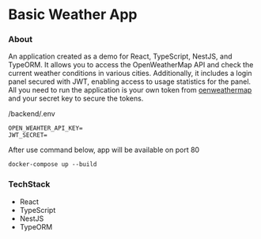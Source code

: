 # Basic Weather App

### About

An application created as a demo for React, TypeScript, NestJS, and TypeORM.
It allows you to access the OpenWeatherMap API and check the current weather conditions in various cities.
Additionally, it includes a login panel secured with JWT, enabling access to usage statistics for the panel.
All you need to run the application is your own token from [oenweathermap](https://openweathermap.org/)
and your secret key to secure the tokens.

/backend/.env

~~~
OPEN_WEAHTER_API_KEY=
JWT_SECRET=
~~~~

After use command below, app will be available on port 80

~~~~
docker-compose up --build
~~~~

### TechStack

- React
- TypeScript
- NestJS
- TypeORM